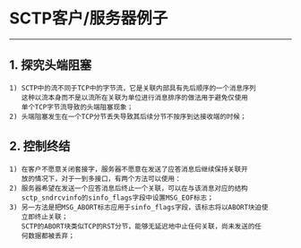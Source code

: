 # **SCTP客户/服务器例子**
***


## **1. 探究头端阻塞**
    1) SCTP中的流不同于TCP中的字节流，它是关联内部具有先后顺序的一个消息序列
       这种以流本身而不是以流所在关联为单位进行消息排序的做法用于避免仅使用
       单个TCP字节流导致的头端阻塞现象；
    2) 头端阻塞发生在一个TCP分节丢失导致其后续分节不按序到达接收端的时候；


## **2. 控制终结**
    1) 在客户不愿意关闭套接字，服务器不愿意在发送了应答消息后继续保持关联开
       放的情况下，对于一到多接口，有两个方法可以使用：
    2) 服务器希望在发送一个应答消息后终止一个关联，可以在与该消息对应的结构
       sctp_sndrcvinfo的sinfo_flags字段中设置MSG_EOF标志；
    3) 另一方法是把MSG_ABORT标志应用于sinfo_flags字段，该标志将以ABORT块迫使
       立即终止关联；
       SCTP的ABORT块类似TCP的RST分节，能够无延迟地中止任何关联，尚未发送的任
       何数据都被丢弃；
